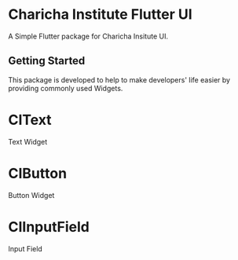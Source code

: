 # Charicha Institute Flutter UI

A Simple Flutter package for Charicha Insitute UI.

## Getting Started

This package is developed to help to make developers' life easier
by providing commonly used Widgets.

# CIText 
Text Widget

# CIButton
Button Widget

# CIInputField
Input Field
